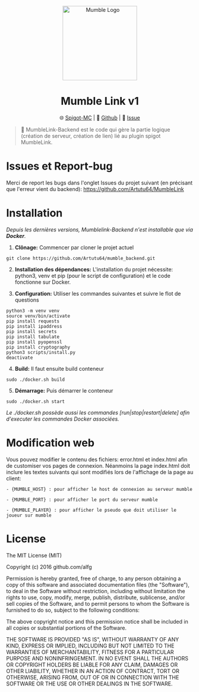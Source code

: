 <div style="text-align: center;">
    <br/>
    <img src="https://upload.wikimedia.org/wikipedia/commons/thumb/8/8f/Icons_mumble.svg/1200px-Icons_mumble.svg.png" alt="Mumble Logo" width="200"/>
    <h1>Mumble Link v1</h1>
</div>

<p align="center">
	🌐 <a href="https://github.com/Artutu64/MumbleLink">Spigot-MC</a>
	 &#124;
	📓 <a href="https://github.com/Artutu64/MumbleLink">Github</a>
	 &#124;
	🔎 <a href="https://github.com/Artutu64/MumbleLink/issues">Issue</a>
</p>

> 💬️ MumbleLink-Backend est le code qui gère la partie logique (création de serveur, création de lien) lié au plugin spigot MumbleLink.

# Issues et Report-bug
Merci de report les bugs dans l'onglet Issues du projet suivant (en précisant que l'erreur vient du backend): https://github.com/Artutu64/MumbleLink 

# Installation
*Depuis les dernières versions, Mumblelink-Backend n'est installable que via **_Docker_**.*

1. **Clônage:** Commencer par cloner le projet actuel 
```
git clone https://github.com/Artutu64/mumble_backend.git
```
2. **Installation des dépendances:** L'installation du projet nécessite: python3, venv et pip (pour le script de configuration) et le code fonctionne sur Docker.

3. **Configuration:** Utiliser les commandes suivantes et suivre le flot de questions
```
python3 -m venv venv
source venv/bin/activate
pip install requests
pip install ipaddress
pip install secrets
pip install tabulate
pip install pyopenssl
pip install cryptography
python3 scripts/install.py
deactivate
```
4. **Build:** Il faut ensuite build conteneur 
```
sudo ./docker.sh build
```
5. **Démarrage:** Puis démarrer le conteneur 
```
sudo ./docker.sh start
```

*Le ./docker.sh possède aussi les commandes [run|stop|restart|delete] afin d'executer les commandes Docker associées.*

# Modification web

Vous pouvez modifier le contenu des fichiers: error.html et index.html afin de customiser vos pages de connexion.
Néanmoins la page index.html doit inclure les textes suivants qui sont modifiés lors de l'affichage de la page au client:

    - {MUMBLE_HOST} : pour afficher le host de connexion au serveur mumble
    
    - {MUMBLE_PORT} : pour afficher le port du serveur mumble

    - {MUMBLE_PLAYER} : pour afficher le pseudo que doit utiliser le joueur sur mumble

# License
The MIT License (MIT)

Copyright (c) 2016 github.com/alfg

Permission is hereby granted, free of charge, to any person obtaining a copy of this software and associated documentation files (the "Software"), to deal in the Software without restriction, including without limitation the rights to use, copy, modify, merge, publish, distribute, sublicense, and/or sell copies of the Software, and to permit persons to whom the Software is furnished to do so, subject to the following conditions:

The above copyright notice and this permission notice shall be included in all copies or substantial portions of the Software.

THE SOFTWARE IS PROVIDED "AS IS", WITHOUT WARRANTY OF ANY KIND, EXPRESS OR IMPLIED, INCLUDING BUT NOT LIMITED TO THE WARRANTIES OF MERCHANTABILITY, FITNESS FOR A PARTICULAR PURPOSE AND NONINFRINGEMENT. IN NO EVENT SHALL THE AUTHORS OR COPYRIGHT HOLDERS BE LIABLE FOR ANY CLAIM, DAMAGES OR OTHER LIABILITY, WHETHER IN AN ACTION OF CONTRACT, TORT OR OTHERWISE, ARISING FROM, OUT OF OR IN CONNECTION WITH THE SOFTWARE OR THE USE OR OTHER DEALINGS IN THE SOFTWARE.
